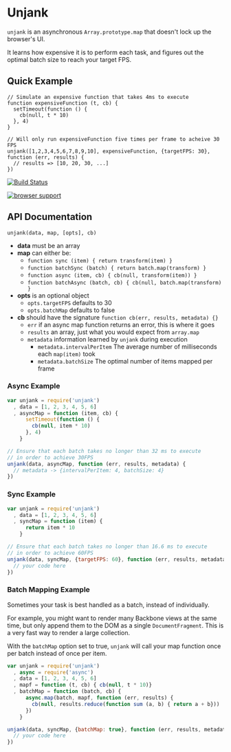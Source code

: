 # Unjank

`unjank` is an asynchronous `Array.prototype.map` that doesn't lock up the browser's UI.

It learns how expensive it is to perform each task, and figures out the optimal batch size to reach your target FPS.

## Quick Example
```
// Simulate an expensive function that takes 4ms to execute
function expensiveFunction (t, cb) {
  setTimeout(function () {
    cb(null, t * 10)
  }, 4)
}

// Will only run expensiveFunction five times per frame to acheive 30 FPS
unjank([1,2,3,4,5,6,7,8,9,10], expensiveFunction, {targetFPS: 30}, function (err, results) {
  // results => [10, 20, 30, ...]
})
```

[![Build Status](https://travis-ci.org/ben-ng/unjank.svg?branch=master)](https://travis-ci.org/ben-ng/unjank)

[![browser support](https://ci.testling.com/ben-ng/unjank.png)
](https://ci.testling.com/ben-ng/unjank)

## API Documentation

`unjank(data, map, [opts], cb)`

* **data** must be an array
* **map** can either be:
  * `function sync (item) { return transform(item) }`
  * `function batchSync (batch) { return batch.map(transform) }`
  * `function async (item, cb) { cb(null, transform(item)) }`
  * `function batchAsync (batch, cb) { cb(null, batch.map(transform) }`
* **opts** is an optional object
  * `opts.targetFPS` defaults to 30
  * `opts.batchMap` defaults to false
* **cb** should have the signature `function cb(err, results, metadata) {}`
  * `err` if an async map function returns an error, this is where it goes
  * `results` an array, just what you would expect from `array.map`
  * `metadata` information learned by `unjank` during execution
    * `metadata.intervalPerItem` The average number of milliseconds each `map(item)` took
    * `metadata.batchSize` The optimal number of items mapped per frame

### Async Example

```js
var unjank = require('unjank')
  , data = [1, 2, 3, 4, 5, 6]
  , asyncMap = function (item, cb) {
      setTimeout(function () {
        cb(null, item * 10)
      }, 4)
    }

// Ensure that each batch takes no longer than 32 ms to execute
// in order to achieve 30FPS
unjank(data, asyncMap, function (err, results, metadata) {
  // metadata -> {intervalPerItem: 4, batchSize: 4}
})
```

### Sync Example

```js
var unjank = require('unjank')
  , data = [1, 2, 3, 4, 5, 6]
  , syncMap = function (item) {
      return item * 10
    }

// Ensure that each batch takes no longer than 16.6 ms to execute
// in order to achieve 60FPS
unjank(data, syncMap, {targetFPS: 60}, function (err, results, metadata) {
  // your code here
})
```

### Batch Mapping Example

Sometimes your task is best handled as a batch, instead of individually.

For example, you might want to render many Backbone views at the same time, but only append them to the DOM as a single `DocumentFragment`. This is a very fast way to render a large collection.

With the `batchMap` option set to true, `unjank` will call your map function once per batch instead of once per item.

```js
var unjank = require('unjank')
  , async = require('async')
  , data = [1, 2, 3, 4, 5, 6]
  , mapf = function (t, cb) { cb(null, t * 10)}
  , batchMap = function (batch, cb) {
      async.map(batch, mapf, function (err, results) {
        cb(null, results.reduce(function sum (a, b) { return a + b}))
      })
    }

unjank(data, syncMap, {batchMap: true}, function (err, results, metadata) {
  // your code here
})
```
